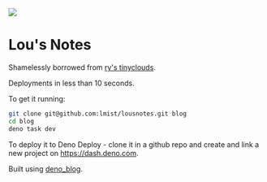 ![](../posts/screenshot.png)

# Lou's Notes

Shamelessly borrowed from
[ry's tinyclouds](https://github.com/ry/tinyclouds.git).

Deployments in less than 10 seconds.

To get it running:

```sh
git clone git@github.com:lmist/lousnotes.git blog
cd blog
deno task dev
```

To deploy it to Deno Deploy - clone it in a github repo and create and link a
new project on https://dash.deno.com.

Built using [deno_blog](https://github.com/denoland/deno_blog).
